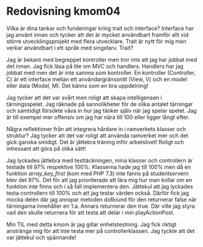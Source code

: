 ---
---
Redovisning kmom04
=========================

Vilka är dina tankar och funderingar kring trait och interface?
Interface har jag använt innan och tycker att det är mycket användbart framför allt vid större utvecklingsprojekt med flera utvecklare.
Trait är nytt för mig men verkar användbart i ett språk med singelarv.
Trait?

Jag är bekant med begreppet kontroller men tror inte att jag har jobbat med det innan. Jag fick läsa på lite om MVC och handlers. Handlers har jag jobbat med men det är inte samma som kontroller. En kontroller (Controller, C) är ett interface mellan ett användargränssnitt (View, V) och en model eller data (Model, M). Det känns som en bra uppdelning!

Jag tycker att det var svårt men roligt att skapa intelligensen i tärningsspelet. Jag räknade på sannolikheter för de olika antalet tärningar och samtidigt försökte väva in hur jag tänker själv när jag spelar spelet. Jag är till exempel mer offensiv om jag har nära till 100 eller ligger långt efter.

Några reflektioner från att integrera hårdare in i ramverkets klasser och struktur? Jag tycker att det var roligt att använda ramverket mer och det gick ganska smidigt. Det är jättebra träning inför arbetslivet! Roligt och intressant att göra på olika sätt!

Jag lyckades jättebra med testtäckningen, mina klasser och controllern är testade till 97% respektive 100%. Klasserna hade jag till 100% men då en funktion *array_key_first* (kom med PHP 7.3) inte fanns på studentservern blev det 97%. Det för att jag prioriterade att lära mig hur man kollar om en funktion inte finns och i så fall implementera den. Jättekul att jag lyckades testa controllern till 100% och att jag testar värden också. Därför fick jag mocka delen där jag anropar metoden doRound för den returnerar false när tärningarna innehåller en 1:a. Annars returnerar den true. Där ville jag styra vad den skulle returnera för att testa att delar i min playActionPost.

Min TIL med detta kmom är jag gillar enhetstestning. Jag fick riktigt anstränga mig för att inte testa mer på controllerklassen. Jag tyckte att det var jättekul och spännande!
